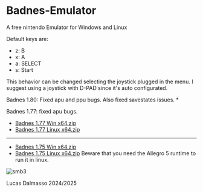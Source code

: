 # Badnes-Emulator
A free nintendo Emulator for Windows and Linux

Default keys are: 
* z:  B
* x:  A
* a:  SELECT
* s:  Start

This behavior can be changed selecting the joystick plugged in the menu.
I suggest using a joystick with D-PAD since it's auto configurated.

Badnes 1.80: Fixed apu and ppu bugs. Also fixed savestates issues.
* 

Badnes 1.77: fixed apu bugs.
* [Badnes 1.77 Win x64.zip](https://github.com/user-attachments/files/18465912/Badnes.1.77.Win.x64.zip)
* [Badnes 1.77 Linux x64.zip](https://github.com/user-attachments/files/18465870/Badnes.1.77.Linux.x64.zip)

------------------------------------------------------------------------

* [Badnes 1.75 Win x64.zip](https://github.com/user-attachments/files/18365400/Badnes.1.75.Win.x64.zip)
* [Badnes 1.75 Linux x64.zip](https://github.com/user-attachments/files/18365594/Badnes.1.75.Linux.x64.zip) 
Beware that you need the Allegro 5 runtime to run it in linux.

![smb3](https://github.com/user-attachments/assets/5025f030-6f71-4f88-9279-703ca16d406d)

Lucas Dalmasso 2024/2025
